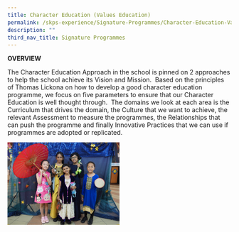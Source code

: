 ```yaml
---
title: Character Education (Values Education)
permalink: /skps-experience/Signature-Programmes/Character-Education-Values-Education
description: ""
third_nav_title: Signature Programmes
---
```

**OVERVIEW**

The Character Education Approach in the school is pinned on 2 approaches to help the school achieve its Vision and Mission.  Based on the principles of Thomas Lickona on how to develop a good character education programme, we focus on five parameters to ensure that our Character Education is well thought through.  The domains we look at each area is the Curriculum that drives the domain, the Culture that we want to achieve, the relevant Assessment to measure the programmes, the Relationships that can push the programme and finally Innovative Practices that we can use if programmes are adopted or replicated.

<img src="/images/01.png" 
     style="width:50%;float:left">